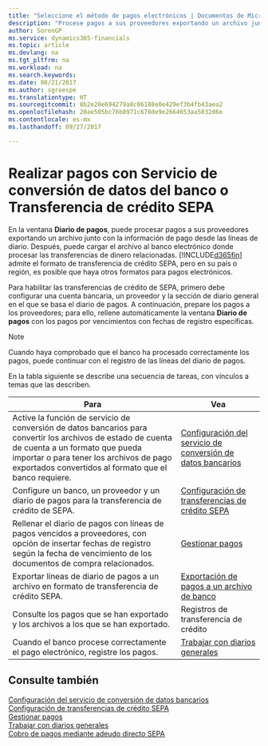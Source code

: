 ```yaml
---
title: "Seleccione el método de pagos electrónicos | Documentos de Microsoft"
description: "Procese pagos a sus proveedores exportando un archivo junto con la información de pago desde las líneas de diario."
author: SorenGP
ms.service: dynamics365-financials
ms.topic: article
ms.devlang: na
ms.tgt_pltfrm: na
ms.workload: na
ms.search.keywords: 
ms.date: 08/21/2017
ms.author: sgroespe
ms.translationtype: HT
ms.sourcegitcommit: 8b2e20e694279a8c06188e0e429ef3b4fb43aea2
ms.openlocfilehash: 20ae505bc76b8971c678de9e2664653aa5032d6e
ms.contentlocale: es-mx
ms.lasthandoff: 09/27/2017

---
```

# <a name="make-payments-with-bank-data-conversion-service-or-sepa-credit-transfer"></a>Realizar pagos con Servicio de conversión de datos del banco o Transferencia de crédito SEPA
En la ventana **Diario de pagos**, puede procesar pagos a sus proveedores exportando un archivo junto con la información de pago desde las líneas de diario. Después, puede cargar el archivo al banco electrónico donde procesar las transferencias de dinero relacionadas. [!INCLUDE[d365fin](includes/d365fin_md.md)] admite el formato de transferencia de crédito SEPA, pero en su país o región, es posible que haya otros formatos para pagos electrónicos.   

 Para habilitar las transferencias de crédito de SEPA, primero debe configurar una cuenta bancaria, un proveedor y la sección de diario general en el que se basa el diario de pagos. A continuación, prepare los pagos a los proveedores; para ello, rellene automáticamente la ventana **Diario de pagos** con los pagos por vencimientos con fechas de registro específicas.  

> [!NOTE]  
>  Cuando haya comprobado que el banco ha procesado correctamente los pagos, puede continuar con el registro de las líneas del diario de pagos.  

 En la tabla siguiente se describe una secuencia de tareas, con vínculos a temas que las describen.   

|**Para**|**Vea**|  
|------------|-------------|  
|Active la función de servicio de conversión de datos bancarios para convertir los archivos de estado de cuenta de cuenta a un formato que pueda importar o para tener los archivos de pago exportados convertidos al formato que el banco requiere.|[Configuración del servicio de conversión de datos bancarios](bank-how-setup-bank-statement-service.md)|  
|Configure un banco, un proveedor y un diario de pagos para la transferencia de crédito de SEPA.|[Configuración de transferencias de crédito SEPA](finance-how-to-set-up-sepa-credit-transfer.md)|  
|Rellenar el diario de pagos con líneas de pagos vencidos a proveedores, con opción de insertar fechas de registro según la fecha de vencimiento de los documentos de compra relacionados.|[Gestionar pagos](payables-manage-payables.md)|  
|Exportar líneas de diario de pagos a un archivo en formato de transferencia de crédito SEPA.|[Exportación de pagos a un archivo de banco](payables-how-export-payments-bank-file.md)|  
|Consulte los pagos que se han exportado y los archivos a los que se han exportado.|Registros de transferencia de crédito|  
|Cuando el banco procese correctamente el pago electrónico, registre los pagos.|[Trabajar con diarios generales](ui-work-general-journals.md)|  

## <a name="see-also"></a>Consulte también  
[Configuración del servicio de conversión de datos bancarios](bank-how-setup-bank-statement-service.md)  
[Configuración de transferencias de crédito SEPA](finance-how-to-set-up-sepa-credit-transfer.md)  
[Gestionar pagos](payables-manage-payables.md)   
[Trabajar con diarios generales](ui-work-general-journals.md)  
[Cobro de pagos mediante adeudo directo SEPA](finance-collect-payments-with-sepa-direct-debit.md)   

